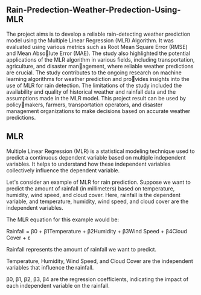 ## Rain-Predection-Weather-Predection-Using-MLR

The project aims is to develop a reliable rain-detecting weather prediction model using the Multiple Linear Regression (MLR) Algorithm. It was evaluated
using various metrics such as Root Mean Square Error (RMSE) and Mean Absolute Error (MAE). The study also highlighted the potential applications of the MLR
algorithm in various fields, including transportation, agriculture, and disaster management, where reliable weather predictions are crucial. The study contributes to the
ongoing research on machine learning algorithms for weather prediction and provides insights into the use of MLR for rain detection. The limitations of the study
included the availability and quality of historical weather and rainfall data and the assumptions made in the MLR model. This project result can be used by policymakers, farmers, transportation operators, and disaster management organizations to make decisions based on accurate weather predictions.

## MLR

Multiple Linear Regression (MLR) is a statistical modeling technique used to predict a continuous dependent variable based on multiple independent variables. It helps to understand how these independent variables collectively influence the dependent variable.

Let's consider an example of MLR for rain prediction. Suppose we want to predict the amount of rainfall (in millimeters) based on temperature, humidity, wind speed, and cloud cover. Here, rainfall is the dependent variable, and temperature, humidity, wind speed, and cloud cover are the independent variables.

The MLR equation for this example would be:

Rainfall = β0 + β1Temperature + β2Humidity + β3Wind Speed + β4Cloud Cover + ε

Rainfall represents the amount of rainfall we want to predict.

Temperature, Humidity, Wind Speed, and Cloud Cover are the independent variables that influence the rainfall.

β0, β1, β2, β3, β4 are the regression coefficients, indicating the impact of each independent variable on the rainfall.
